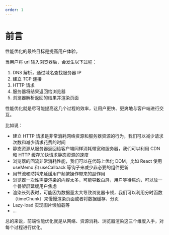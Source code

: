 ```yaml
---
order: 1
---
```


# 前言

性能优化的最终目标是提高用户体验。

当用户将 url 输入浏览器后，会发生以下过程：

1. DNS 解析，通过域名查找服务器 IP
2. 建立 TCP 连接
3. HTTP 请求
4. 服务器将结果返回给浏览器
5. 浏览器解析返回的结果并渲染页面

性能优化就是尽可能提高这几个过程的效率，让用户更快、更爽地与客户端进行交互。

比如说：

- 建立 HTTP 请求是非常消耗网络资源和服务器资源的行为，我们可以减少请求次数和减少请求花费的时间
- 静态资源从服务器返回给客户端同样消耗带宽和服务器，我们可以利用 CDN 和 HTTP 缓存加快请求静态资源的速度
- 浏览器的回流非常消耗性能，我们可以在代码上优化 DOM，比如 React 使用 useMemo 和 useCallback 等钩子来减少非必要的组件更新
- 用节流和防抖来延缓用户频繁操作带来的副作用
- 浏览器一次性需要渲染的内容太多，可能导致白屏，用户等待焦灼，可以放一个骨架屏延缓用户焦虑
- 渲染长列表时，可能因为数据量太大导致浏览器卡顿，我们可以利用分时函数（timeChunk）来慢慢渲染页面或者将数据缓存、分页
- Lazy-load 实现图片懒加载等
- ...

总的来说，前端性能优化就是从网络、资源消耗、浏览器渲染这三个维度入手，对每个过程进行优化。
